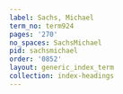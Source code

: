 ```yaml
---
label: Sachs, Michael
term_no: term924
pages: '270'
no_spaces: SachsMichael
pid: sachsmichael
order: '0852'
layout: generic_index_term
collection: index-headings
---
```


